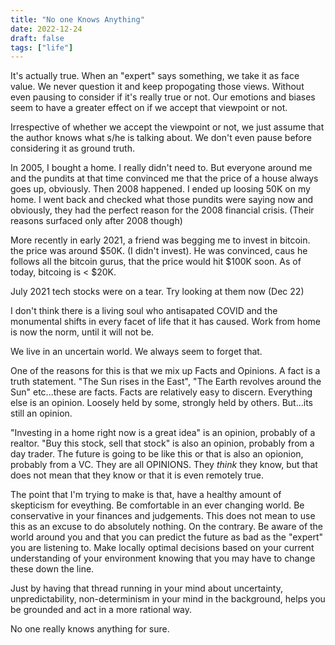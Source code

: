 ```yaml
---
title: "No one Knows Anything"
date: 2022-12-24
draft: false 
tags: ["life"]
---
```

It's actually true. When an "expert" says something, we take it as face value. We never question it and keep propogating those views. Without even pausing to consider if it's really true or not. Our emotions and biases seem to have a greater effect on if we accept that viewpoint or not.

Irrespective of whether we accept the viewpoint or not, we just assume that the author knows what s/he is talking about. We don't even pause before considering it as ground truth.

In 2005, I bought a home. I really didn't need to. But everyone around me and the pundits at that time convinced me that the price of a house always goes up, obviously. Then 2008 happened. I ended up loosing 50K on my home. I went back and checked what those pundits were saying now and obviously, they had the perfect reason for the 2008 financial crisis. (Their reasons surfaced only after 2008 though)

More recently in early 2021, a friend was begging me to invest in bitcoin. the price was around $50K. (I didn't invest). He was convinced, caus he follows all the bitcoin gurus, that the price would hit $100K soon. As of today, bitcoing is < $20K.

July 2021 tech stocks were on a tear. Try looking at them now (Dec 22) 

I don't think there is a living soul who antisapated COVID and the monumental shifts in every facet of life that it has caused. Work from home is now the norm, until it will not be.

We live in an uncertain world. We always seem to forget that. 

One of the reasons for this is that we mix up Facts and Opinions. A fact is a truth statement. "The Sun rises in the East", "The Earth revolves around the Sun" etc...these are facts. Facts are relatively easy to discern. Everything else is an opinion. Loosely held by some, strongly held by others. But...its still an opinion.

"Investing in a home right now is a great idea" is an opinion, probably of a realtor. "Buy this stock, sell that stock" is also an opinion, probably from a day trader. The future is going to be like this or that is also an opionion, probably from a VC. They are all OPINIONS. They _think_ they know, but that does not mean that they know or that it is even remotely true.

The point that I'm trying to make is that, have a healthy amount of skepticism for eveything. Be comfortable in an ever changing world. Be conservative in your finances and judgements. This does not mean to use this as an excuse to do absolutely nothing. On the contrary. Be aware of the world around you and that you can predict the future as bad as the "expert" you are listening to. Make locally optimal decisions based on your current understanding of your environment knowing that you may have to change these down the line.  

Just by having that thread running in your mind about uncertainty, unpredictability, non-determinism in your mind in the background, helps you be grounded and act in a more rational way.

No one really knows anything for sure.
